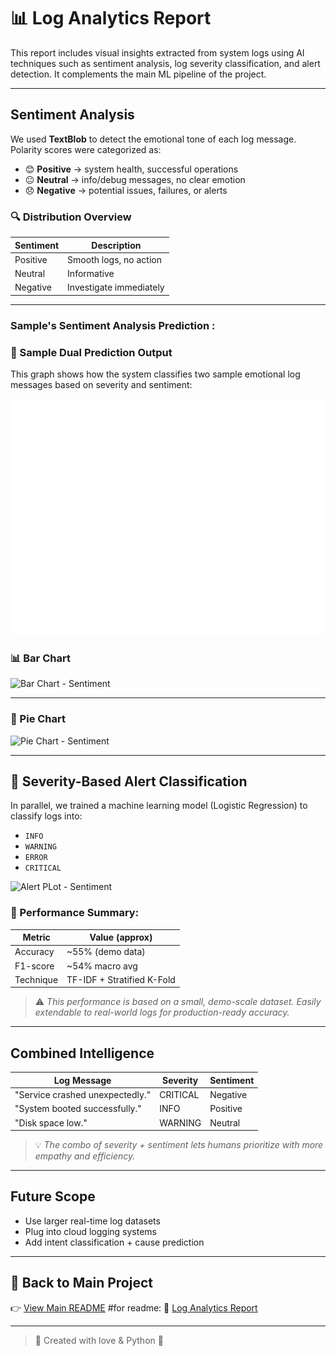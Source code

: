 # 📊 Log Analytics Report

This report includes visual insights extracted from system logs using AI techniques such as sentiment analysis, log severity classification, and alert detection. It complements the main ML pipeline of the project.

---

##  Sentiment Analysis

We used **TextBlob** to detect the emotional tone of each log message. Polarity scores were categorized as:

- 😊 **Positive** → system health, successful operations  
- 😐 **Neutral** → info/debug messages, no clear emotion  
- 😞 **Negative** → potential issues, failures, or alerts


### 🔍 Distribution Overview

| Sentiment | Description              |
|-----------|--------------------------|
| Positive  | Smooth logs, no action   |
| Neutral   | Informative              |
| Negative  | Investigate immediately  |

---
### Sample's Sentiment Analysis Prediction :

### 🎯 Sample Dual Prediction Output

This graph shows how the system classifies two sample emotional log messages based on severity and sentiment:

![Dual Prediction Plot](assets/sample_dual_plot.png)

### 📊 Bar Chart

![Bar Chart - Sentiment](assets/sentiment_bar_chart.png)

---

### 🥧 Pie Chart

![Pie Chart - Sentiment](assets/sentiment_pie_chart.png)

---

## 🚨 Severity-Based Alert Classification

In parallel, we trained a machine learning model (Logistic Regression) to classify logs into:

- `INFO`
- `WARNING`
- `ERROR`
- `CRITICAL`

![Alert PLot - Sentiment](assets/content/alert_distribution.png)

### 💫 Performance Summary:

| Metric     | Value (approx) |
|------------|----------------|
| Accuracy   | ~55% (demo data) |
| F1-score   | ~54% macro avg  |
| Technique  | TF-IDF + Stratified K-Fold |

> ⚠️ _This performance is based on a small, demo-scale dataset. Easily extendable to real-world logs for production-ready accuracy._

---

##  Combined Intelligence

| Log Message                        | Severity | Sentiment |
|------------------------------------|----------|-----------|
| "Service crashed unexpectedly."    | CRITICAL | Negative  |
| "System booted successfully."      | INFO     | Positive  |
| "Disk space low."                  | WARNING  | Neutral   |

> 💡 *The combo of severity + sentiment lets humans prioritize with more empathy and efficiency.*

---

##  Future Scope

- Use larger real-time log datasets
- Plug into cloud logging systems
- Add intent classification + cause prediction

---

## 🔗 Back to Main Project  
👉 [View Main README](README.md)
#for readme: 📑 [Log Analytics Report](Log_Analytics_Report.md)


---

> 💖 Created with love & Python  🌈
